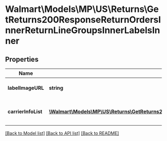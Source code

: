 # Walmart\Models\MP\US\Returns\GetReturns200ResponseReturnOrdersInnerReturnLineGroupsInnerLabelsInner

## Properties

Name | Type | Description | Notes
------------ | ------------- | ------------- | -------------
**labelImageURL** | **string** | Url to get the return label | [optional]
**carrierInfoList** | [**\Walmart\Models\MP\US\Returns\GetReturns200ResponseReturnOrdersInnerReturnLineGroupsInnerLabelsInnerCarrierInfoListInner[]**](GetReturns200ResponseReturnOrdersInnerReturnLineGroupsInnerLabelsInnerCarrierInfoListInner.md) | Carrier information for the return | [optional]


[[Back to Model list]](./) [[Back to API list]](../../../../../README.md#supported-apis) [[Back to README]](../../../../../README.md)
